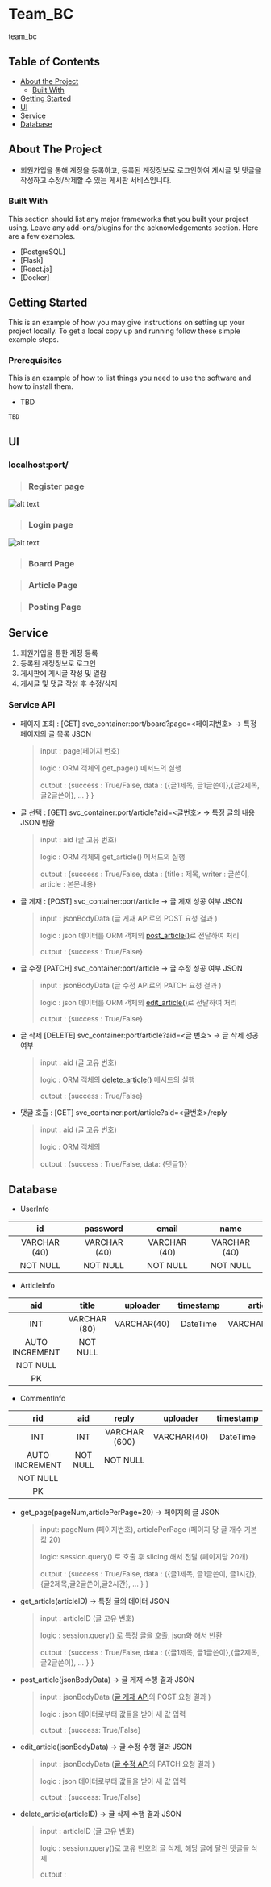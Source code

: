 # Team_BC

team_bc

<!-- PROJECT SHIELDS -->
<!--
*** I'm using markdown "reference style" links for readability.
*** Reference links are enclosed in brackets [ ] instead of parentheses ( ).
*** See the bottom of this document for the declaration of the reference variables
*** for contributors-url, forks-url, etc. This is an optional, concise syntax you may use.
*** https://www.markdownguide.org/basic-syntax/#reference-style-links
-->


<!-- TABLE OF CONTENTS -->
## Table of Contents

* [About the Project](#about-the-project)
  * [Built With](#built-with)
* [Getting Started](#getting-started)
* [UI](#ui)
* [Service](#service)
* [Database](#database)


<!-- ABOUT THE PROJECT -->
## About The Project

* 회원가입을 통해 계정을 등록하고, 등록된 계정정보로 로그인하여 게시글 및 댓글을 작성하고 수정/삭제할 수 있는 게시판 서비스입니다. 

### Built With
This section should list any major frameworks that you built your project using. Leave any add-ons/plugins for the acknowledgements section. Here are a few examples.

* [PostgreSQL]
* [Flask]
* [React.js]
* [Docker]


<!-- GETTING STARTED -->
## Getting Started

This is an example of how you may give instructions on setting up your project locally.
To get a local copy up and running follow these simple example steps.

### Prerequisites

This is an example of how to list things you need to use the software and how to install them.
* TBD
```sh
TBD
```


<!-- UI -->
## UI

### localhost:port/

> ### Register page

![alt text](img/UI_register.png "Title Text")

> ### Login page

![alt text](img/UI_login.png "Title Text")

> ### Board Page

> ### Article Page

> ### Posting Page


<!-- SERVICE -->
## Service

 1. 회원가입을 통한 계정 등록
 2. 등록된 계정정보로 로그인
 3. 게시판에 게시글 작성 및 열람
 4. 게시글 및 댓글 작성 후 수정/삭제

### Service API

* 페이지 조회 : [GET] svc_container:port/board?page=<페이지번호> → 특정 페이지의 글 목록 JSON

  > input : page(페이지 번호)
  >
  > logic : ORM 객체의 get_page() 메서드의 실행
  >
  > output : {success : True/False, data : {{글1제목, 글1글쓴이},{글2제목,글2글쓴이}, … } }

* 글 선택 : [GET] svc_container:port/article?aid=<글번호> → 특정 글의 내용  JSON 반환

  > input : aid (글 고유 번호)
  >
  > logic : ORM 객체의 get_article() 메서드의 실행
  >
  > output : {success : True/False, data : {title : 제목, writer : 글쓴이, article : 본문내용}

* 글 게재 : [POST] svc_container:port/article → 글 게재 성공 여부 JSON

  > input : jsonBodyData (글 게재 API로의 POST 요청 결과 )
  >
  > logic : json 데이터를 ORM 객체의 [post_article()](https://www.notion.so/dcca19a52603482a84a966f922e3499a)로 전달하여 처리 
  >
  > output : {success : True/False}

* 글 수정 [PATCH] svc_container:port/article → 글 수정 성공 여부 JSON

  > input : jsonBodyData (글 수정 API로의 PATCH 요청 결과 )
  > 
  > logic : json 데이터를 ORM 객체의 [edit_article()](https://www.notion.so/dcca19a52603482a84a966f922e3499a)로 전달하여 처리 
  > 
  > output : {success : True/False}

* 글 삭제 [DELETE] svc_container:port/article?aid=<글 번호> → 글 삭제 성공 여부

  > input : aid (글 고유 번호) 
  > 
  > logic : ORM 객체의 [delete_article()](https://www.notion.so/dcca19a52603482a84a966f922e3499a) 메서드의 실행
  > 
  > output : {success : True/False}

* 댓글 호출 : [GET] svc_container:port/article?aid=<글번호>/reply

  > input : aid (글 고유 번호) 
  > 
  > logic : ORM 객체의
  > 
  > output : {success : True/False, data: {댓글1}}


<!-- DATABASE -->
## Database

* UserInfo

| id | password | email | name |
| :---: | :---: | :---: | :---: |
| VARCHAR (40) | VARCHAR (40) | VARCHAR (40) | VARCHAR (40) |
| NOT NULL | NOT NULL | NOT NULL | NOT NULL |

* ArticleInfo

| aid | title | uploader | timestamp | article |
| :---: | :---: | :---: | :---: | :---: |
| INT | VARCHAR (80) | VARCHAR(40) | DateTime | VARCHAR(6000) |
| AUTO INCREMENT | NOT NULL |
| NOT NULL |
| PK | 

* CommentInfo

| rid | aid | reply | uploader | timestamp |
| :---: | :---: | :---: | :---: | :---: |
| INT | INT | VARCHAR (600) | VARCHAR(40) | DateTime |
| AUTO INCREMENT | NOT NULL | NOT NULL |
| NOT NULL |
| PK | 


* get_page(pageNum,articlePerPage=20) → 페이지의 글 JSON

  > input: pageNum (페이지번호), articlePerPage (페이지 당 글 개수 기본값 20)
  >
  > logic: session.query() 로 호출 후 slicing 해서 전달 (페이지당 20개)
  >
  > output : {success : True/False, data : {{글1제목, 글1글쓴이, 글1시간},{글2제목,글2글쓴이,글2시간}, … } }


* get_article(articleID) → 특정 글의 데이터 JSON

  >input : articleID (글 고유 번호)
  >
  >logic : session.query() 로 특정 글을 호출, json화 해서 반환
  >
  >output : {success : True/False, data : {{글1제목, 글1글쓴이},{글2제목,글2글쓴이}, … } }


* post_article(jsonBodyData) → 글 게재 수행 결과 JSON

  >input : jsonBodyData ([글 게재 API](https://www.notion.so/1249b38583ed47bf9da5f604c662f355)의 POST 요청 결과 )
  >
  >logic : json 데이터로부터 값들을 받아 새 값 입력
  >
  >output : {success: True/False}


* edit_article(jsonBodyData) → 글 수정 수행 결과 JSON

  >input : jsonBodyData ([글 수정 API](https://www.notion.so/dcca19a52603482a84a966f922e3499a)의 PATCH 요청 결과 )
  >
  >logic : json 데이터로부터 값들을 받아 새 값 입력
  >
  >output : {success: True/False}


* delete_article(articleID) → 글 삭제 수행 결과 JSON

  >input : articleID (글 고유 번호)
  >
  >logic : session.query()로 고유 번호의 글 삭제, 해당 글에 달린 댓글들 삭제
  >
  >output :

